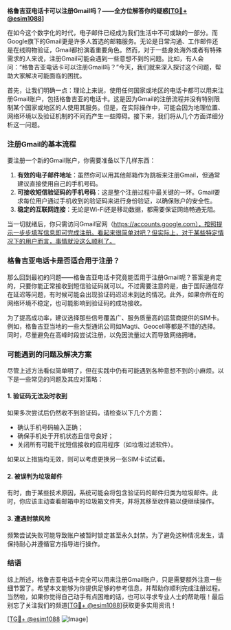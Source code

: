 **格鲁吉亚电话卡可以注册Gmail吗？——全方位解答你的疑惑[[TG💪+ @esim1088](https://t.me/s/esim1088)]**

在如今这个数字化的时代，电子邮件已经成为我们生活中不可或缺的一部分。而Google旗下的Gmail更是许多人首选的邮箱服务。无论是日常沟通、工作邮件还是在线购物验证，Gmail都扮演着重要角色。然而，对于一些身处海外或者有特殊需求的人来说，注册Gmail可能会遇到一些意想不到的问题。比如，有人会问：“格鲁吉亚电话卡可以注册Gmail吗？”今天，我们就来深入探讨这个问题，帮助大家解决可能面临的困扰。

首先，让我们明确一点：理论上来说，使用任何国家或地区的电话卡都可以用来注册Gmail账户，包括格鲁吉亚的电话卡。这是因为Gmail的注册流程并没有特别限制某个国家或地区的人使用其服务。但是，在实际操作中，可能会因为地理位置、网络环境以及验证机制的不同而产生一些障碍。接下来，我们将从几个方面详细分析这一问题。

### 注册Gmail的基本流程

要注册一个新的Gmail账户，你需要准备以下几样东西：
1. **有效的电子邮件地址**：虽然你可以用其他邮箱作为跳板来注册Gmail，但通常建议直接使用自己的手机号码。
2. **可接收短信验证码的手机号码**：这是整个注册过程中最关键的一环。Gmail要求每位用户通过手机收到的验证码来进行身份验证，以确保账户的安全性。
3. **稳定的互联网连接**：无论是Wi-Fi还是移动数据，都需要保证网络畅通无阻。

当一切就绪后，你只需访问Gmail官网（https://accounts.google.com），按照提示一步步填写信息即可完成注册。看起来很简单对吧？但实际上，对于某些特定情况下的用户而言，事情就没这么顺利了。

### 格鲁吉亚电话卡是否适合用于注册？

那么回到最初的问题——格鲁吉亚电话卡究竟能否用于注册Gmail呢？答案是肯定的，只要你能正常接收到短信验证码就可以。不过需要注意的是，由于国际通信存在延迟等问题，有时候可能会出现验证码迟迟未到达的情况。此外，如果你所在的网络环境不稳定，也可能影响到验证码的成功接收。

为了提高成功率，建议选择那些信号覆盖广、服务质量高的运营商提供的SIM卡。例如，格鲁吉亚当地的一些大型通讯公司如Magti、Geocell等都是不错的选择。同时，尽量避免在高峰时段尝试注册，以免因流量过大而导致网络拥堵。

### 可能遇到的问题及解决方案

尽管上述方法看似简单明了，但在实践中仍有可能遇到各种意想不到的小麻烦。以下是一些常见的问题及其应对策略：

#### 1. 验证码无法及时收到
如果多次尝试后仍然收不到验证码，请检查以下几个方面：
- 确认手机号码输入正确；
- 确保手机处于开机状态且信号良好；
- 关闭所有可能干扰短信接收的应用程序（如垃圾过滤软件）。

如果以上措施均无效，则可以考虑更换另一张SIM卡试试看。

#### 2. 被误判为垃圾邮件
有时，由于某些技术原因，系统可能会将包含验证码的邮件归类为垃圾邮件。此时，你应该主动查看邮箱中的垃圾箱文件夹，并将其移至收件箱以便继续操作。

#### 3. 遭遇封禁风险
频繁尝试失败可能导致账户被暂时锁定甚至永久封禁。为了避免这种情况发生，请保持耐心并遵循官方指导进行操作。

### 结语

综上所述，格鲁吉亚电话卡完全可以用来注册Gmail账户，只是需要额外注意一些细节罢了。希望本文能够为你提供足够的参考信息，并帮助你顺利完成注册过程。当然啦，如果你觉得自己动手有点困难的话，也可以寻求专业人士的帮助哦！最后别忘了关注我们的频道[[TG💪+ @esim1088](https://t.me/s/esim1088)]获取更多实用资讯！

[[TG💪+ @esim1088](https://t.me/s/esim1088) ![Image](https://i.postimg.cc/4NQfJmqS/Snipaste-2025-05-13-00-14-12.png)]